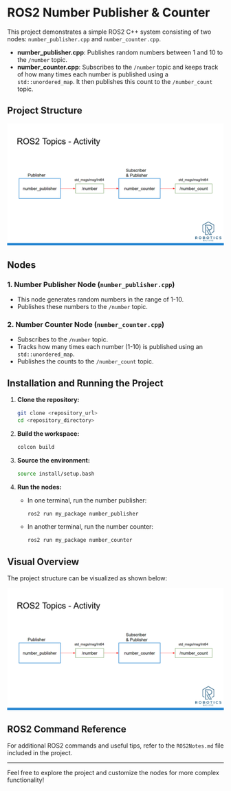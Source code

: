 # ROS2 Number Publisher & Counter

This project demonstrates a simple ROS2 C++ system consisting of two nodes: `number_publisher.cpp` and `number_counter.cpp`.

- **number_publisher.cpp**: Publishes random numbers between 1 and 10 to the `/number` topic.
- **number_counter.cpp**: Subscribes to the `/number` topic and keeps track of how many times each number is published using a `std::unordered_map`. It then publishes this count to the `/number_count` topic.

## Project Structure

![Project Structure](ss/project_structure.png)

## Nodes

### 1. Number Publisher Node (`number_publisher.cpp`)
- This node generates random numbers in the range of 1-10.
- Publishes these numbers to the `/number` topic.

### 2. Number Counter Node (`number_counter.cpp`)
- Subscribes to the `/number` topic.
- Tracks how many times each number (1-10) is published using an `std::unordered_map`.
- Publishes the counts to the `/number_count` topic.

## Installation and Running the Project

1. **Clone the repository:**
    ```bash
    git clone <repository_url>
    cd <repository_directory>
    ```

2. **Build the workspace:**
    ```bash
    colcon build
    ```

3. **Source the environment:**
    ```bash
    source install/setup.bash
    ```

4. **Run the nodes:**

    - In one terminal, run the number publisher:
      ```bash
      ros2 run my_package number_publisher
      ```

    - In another terminal, run the number counter:
      ```bash
      ros2 run my_package number_counter
      ```

## Visual Overview

The project structure can be visualized as shown below:

![Project Structure](ss/project_structure.png)

## ROS2 Command Reference

For additional ROS2 commands and useful tips, refer to the `ROS2Notes.md` file included in the project.

---

Feel free to explore the project and customize the nodes for more complex functionality!

